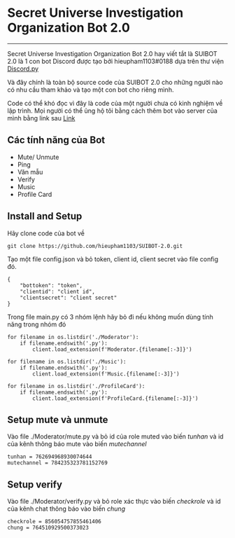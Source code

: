# Secret Universe Investigation Organization Bot 2.0

---

Secret Universe Investigation Organization Bot 2.0 hay viết tắt là SUIBOT 2.0 là 1 con bot Discord được tạo bởi hieupham1103#0188 dựa trên thư viện [Discord.py](https://github.com/Rapptz/discord.py)

Và đây chính là toàn bộ source code của SUIBOT 2.0 cho những người nào có nhu cầu tham khảo và tạo một con bot cho riêng mình.

Code có thể khó đọc vì đây là code của một người chưa có kinh nghiệm về lập trình.
Mọi người có thể ủng hộ tôi bằng cách thêm bot vào server của mình bằng link sau [Link](https://discord.com/api/oauth2/authorize?client_id=872034926130782208&permissions=8&scope=bot)

## Các tính năng của Bot


* Mute/ Unmute
* Ping
* Văn mẫu
* Verify
* Music
* Profile Card

## Install and Setup

Hãy clone code của bot về

```
git clone https://github.com/hieupham1103/SUIBOT-2.0.git
```

Tạo một file config.json và bỏ token, client id, client secret vào file config đó.

```
{
    "bottoken": "token",
    "clientid": "client id",
    "clientsecret": "client secret"
}
```

Trong file main.py có 3 nhóm lệnh hãy bỏ đi nếu không muốn dùng tính năng trong nhóm đó

```
for filename in os.listdir('./Moderator'):
    if filename.endswith('.py'):
        client.load_extension(f'Moderator.{filename[:-3]}')

for filename in os.listdir('./Music'):
    if filename.endswith('.py'):
        client.load_extension(f'Music.{filename[:-3]}')

for filename in os.listdir('./ProfileCard'):
    if filename.endswith('.py'):
        client.load_extension(f'ProfileCard.{filename[:-3]}')
```

## Setup mute và unmute

Vào file ./Moderator/mute.py và bỏ id của role muted vào biến *tunhan* và id của kênh thông báo mute vào biến *mutechannel*

```
tunhan = 762694968930074644
mutechannel = 784235323781152769
```

## Setup verify

Vào file ./Moderator/verify.py và bỏ role xác thực vào biến *checkrole* và id của kênh chat thông báo vào biến *chung*

```
checkrole = 856054757855461406
chung = 764510929500373023
```
